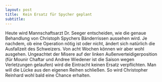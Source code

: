 ```yaml
---
layout: post
title:  Kein Ersatz für Spycher geplant
subtitle:  
---
```


Heute wird Mannschaftsarzt Dr. Seeger entscheiden, wie die genaue Behandlung von Christoph Spychers Bänderrissen aussehen wird. Je nachdem, ob eine Operation nötig ist oder nicht, ändert sich natürlich die Ausfallzeit des Schweizers. Von acht Wochen können wir aber wohl ausgehen. Ungeachtet der Misere auf der linken Außenverteidigerposition (für Mounir Chaftar und Andree Wiedener ist die Saison wegen Verletzungen gelaufen) wird die Eintracht keinen Ersatz verpflichten. Man will die Lücke aus den eigenen Reihen schließen. So wird Christopher Reinhard wohl bald eine Chance erhalten.


